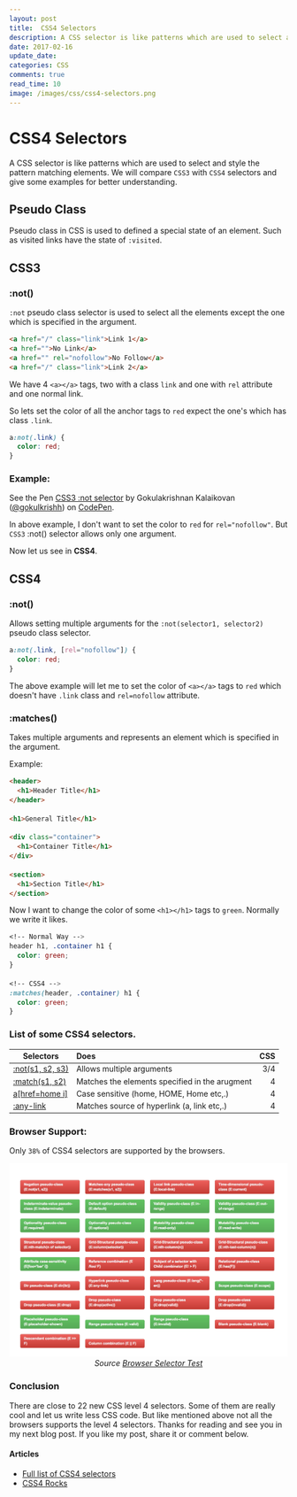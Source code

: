 ```yaml
---
layout: post
title:  CSS4 Selectors
description: A CSS selector is like patterns which are used to select and style the pattern matching elements.
date: 2017-02-16
update_date: 
categories: CSS
comments: true
read_time: 10
image: /images/css/css4-selectors.png
---
```


# CSS4 Selectors

A CSS selector is like patterns which are used to select and style the pattern matching elements. We will compare `CSS3` with `CSS4` selectors and give some examples for better understanding.

## Pseudo Class

Pseudo class in CSS is used to defined a special state of an element. Such as visited links have the state of `:visited`.

## CSS3

### :not()

`:not` pseudo class selector is used to select all the elements except the one which is specified in the argument.

```html
<a href="/" class="link">Link 1</a>
<a href="">No Link</a>
<a href="" rel="nofollow">No Follow</a>
<a href="/" class="link">Link 2</a>
```

We have 4 `<a></a>` tags, two with a class `link` and one with `rel` attribute and one normal link. 

So lets set the color of all the anchor tags to <span class="color__red">`red`</span> expect the one's which has class `.link`.

```css
a:not(.link) {
  color: red;
}
```

### Example:

<p data-height="265" data-theme-id="dark" data-slug-hash="NdmWWz" data-default-tab="html,result" data-user="gokulkrishh" data-embed-version="2" data-pen-title="CSS3 :not selector" class="codepen">See the Pen <a href="http://codepen.io/gokulkrishh/pen/NdmWWz/">CSS3 :not selector</a> by Gokulakrishnan Kalaikovan (<a href="http://codepen.io/gokulkrishh">@gokulkrishh</a>) on <a href="http://codepen.io">CodePen</a>.</p>

In above example, I don't want to set the color to <span class="color__red">`red`</span> for `rel="nofollow"`. But `CSS3` :not() selector allows only one argument.

Now let us see in <b>CSS4</b>.

## CSS4

### :not()

Allows setting multiple arguments for the `:not(selector1, selector2)` pseudo class selector.

```css
a:not(.link, [rel="nofollow"]) {
  color: red;
}
```

The above example will let me to set the color of `<a></a>` tags to <span class="color__red">`red`</span> which doesn't have `.link` class and `rel=nofollow` attribute.


### :matches()

Takes multiple arguments and represents an element which is specified in the argument.

Example:

```html
<header>
  <h1>Header Title</h1>
</header>

<h1>General Title</h1>

<div class="container">
  <h1>Container Title</h1>
</div>

<section>
  <h1>Section Title</h1>
</section>
```

Now I want to change the color of some `<h1></h1>` tags to <span class="color__green">`green`</span>. Normally we write it likes.

```css
<!-- Normal Way -->
header h1, .container h1 {
  color: green;
}

<!-- CSS4 -->
:matches(header, .container) h1 {
  color: green;
}
```

### List of some CSS4 selectors.

| Selectors                                                                     | Does              | CSS      |
| -------------                                                                 |:--------------------------|---------:|
| <a href="https://www.w3.org/TR/selectors4/#negation">:not(s1, s2, s3)</a>     | Allows multiple arguments | 3/4      |
| <a href="https://www.w3.org/TR/selectors4/#matches">:match(s1, s2)</a>              | Matches the elements specified in the arugment       |   4     |
| <a href="https://www.w3.org/TR/selectors4/#attribute-case">a[href=home i]</a> | Case sensitive (home, HOME, Home etc,.)      |    4     |
| <a href="https://www.w3.org/TR/selectors4/#any-link-pseudo">:any-link</a>     | Matches source of hyperlink (a, link etc,.)      |    4     |

### Browser Support:

Only `38%` of CSS4 selectors are supported by the browsers. 

<img src="/../images/css/css4-support.png" alt="CSS4 Support">

<center><i>Source <a href="http://css4-selectors.com/browser-selector-test/" target="_blank">Browser Selector Test</a></i></center>

### Conclusion

There are close to 22 new CSS level 4 selectors. Some of them are really cool and let us write less CSS code. But like mentioned above not all the browsers supports the level 4 selectors. Thanks for reading and see you in my next blog post. If you like my post, share it or comment below. 

#### Articles

- <a href="https://www.w3.org/TR/selectors4" target="_blank">Full list of CSS4 selectors</a>
- <a href="http://css4.rocks/" target="_blank">CSS4 Rocks</a>

<script async src="https://production-assets.codepen.io/assets/embed/ei.js"></script>
